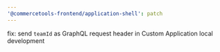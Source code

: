 ```yaml
---
'@commercetools-frontend/application-shell': patch
---
```


fix: send `teamId` as GraphQL request header in Custom Application local development
